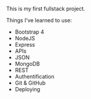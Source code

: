 This is my first fullstack project. 

Things I've learned to use:
 - Bootstrap 4
 - NodeJS
 - Express
 - APIs
 - JSON
 - MongoDB
 - REST
 - Authentification
 - Git & GitHub
 - Deploying
